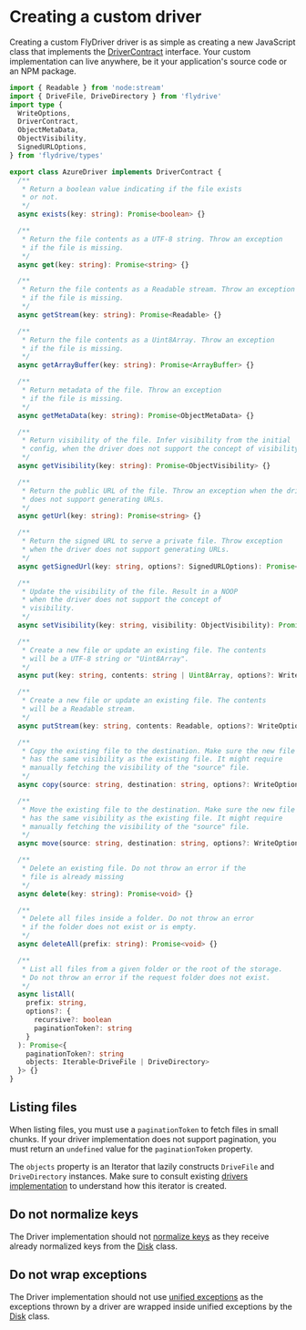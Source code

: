 # Creating a custom driver

Creating a custom FlyDriver driver is as simple as creating a new JavaScript class that implements the [DriverContract](https://github.com/flydrive-js/core/blob/develop/src/types.ts#L72) interface. Your custom implementation can live anywhere, be it your application's source code or an NPM package.

```ts
import { Readable } from 'node:stream'
import { DriveFile, DriveDirectory } from 'flydrive'
import type {
  WriteOptions,
  DriverContract,
  ObjectMetaData,
  ObjectVisibility,
  SignedURLOptions,
} from 'flydrive/types'

export class AzureDriver implements DriverContract {
  /**
   * Return a boolean value indicating if the file exists
   * or not.
   */
  async exists(key: string): Promise<boolean> {}

  /**
   * Return the file contents as a UTF-8 string. Throw an exception
   * if the file is missing.
   */
  async get(key: string): Promise<string> {}

  /**
   * Return the file contents as a Readable stream. Throw an exception
   * if the file is missing.
   */
  async getStream(key: string): Promise<Readable> {}

  /**
   * Return the file contents as a Uint8Array. Throw an exception
   * if the file is missing.
   */
  async getArrayBuffer(key: string): Promise<ArrayBuffer> {}

  /**
   * Return metadata of the file. Throw an exception
   * if the file is missing.
   */
  async getMetaData(key: string): Promise<ObjectMetaData> {}

  /**
   * Return visibility of the file. Infer visibility from the initial
   * config, when the driver does not support the concept of visibility.
   */
  async getVisibility(key: string): Promise<ObjectVisibility> {}

  /**
   * Return the public URL of the file. Throw an exception when the driver
   * does not support generating URLs.
   */
  async getUrl(key: string): Promise<string> {}

  /**
   * Return the signed URL to serve a private file. Throw exception
   * when the driver does not support generating URLs.
   */
  async getSignedUrl(key: string, options?: SignedURLOptions): Promise<string> {}

  /**
   * Update the visibility of the file. Result in a NOOP
   * when the driver does not support the concept of
   * visibility.
   */
  async setVisibility(key: string, visibility: ObjectVisibility): Promise<void> {}

  /**
   * Create a new file or update an existing file. The contents
   * will be a UTF-8 string or "Uint8Array".
   */
  async put(key: string, contents: string | Uint8Array, options?: WriteOptions): Promise<void> {}

  /**
   * Create a new file or update an existing file. The contents
   * will be a Readable stream.
   */
  async putStream(key: string, contents: Readable, options?: WriteOptions): Promise<void> {}

  /**
   * Copy the existing file to the destination. Make sure the new file
   * has the same visibility as the existing file. It might require
   * manually fetching the visibility of the "source" file.
   */
  async copy(source: string, destination: string, options?: WriteOptions): Promise<void> {}

  /**
   * Move the existing file to the destination. Make sure the new file
   * has the same visibility as the existing file. It might require
   * manually fetching the visibility of the "source" file.
   */
  async move(source: string, destination: string, options?: WriteOptions): Promise<void> {}

  /**
   * Delete an existing file. Do not throw an error if the
   * file is already missing
   */
  async delete(key: string): Promise<void> {}

  /**
   * Delete all files inside a folder. Do not throw an error
   * if the folder does not exist or is empty.
   */
  async deleteAll(prefix: string): Promise<void> {}

  /**
   * List all files from a given folder or the root of the storage.
   * Do not throw an error if the request folder does not exist.
   */
  async listAll(
    prefix: string,
    options?: {
      recursive?: boolean
      paginationToken?: string
    }
  ): Promise<{
    paginationToken?: string
    objects: Iterable<DriveFile | DriveDirectory>
  }> {}
}
```

## Listing files

When listing files, you must use a `paginationToken` to fetch files in small chunks. If your driver implementation does not support pagination, you must return an `undefined` value for the `paginationToken` property.

The `objects` property is an Iterator that lazily constructs `DriveFile` and `DriveDirectory` instances. Make sure to consult existing [drivers implementation](https://github.com/flydrive-js/core/blob/develop/drivers/gcs/driver.ts#L446-L455) to understand how this iterator is created.

## Do not normalize keys

The Driver implementation should not [normalize keys](../key_concepts.md#working-with-keys-and-not-paths) as they receive already normalized keys from the [Disk](https://github.com/flydrive-js/core/blob/develop/src/disk.ts#L121) class.

## Do not wrap exceptions

The Driver implementation should not use [unified exceptions](../key_concepts.md#unified-exceptions) as the exceptions thrown by a driver are wrapped inside unified exceptions by the [Disk](https://github.com/flydrive-js/core/blob/develop/src/disk.ts#L125) class.
